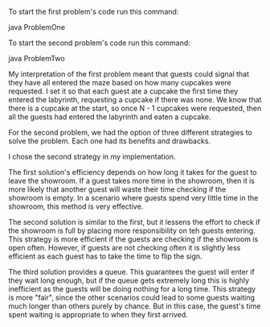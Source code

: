 To start the first problem's code run this command:

java ProblemOne

To start the second problem's code run this command:

java ProblemTwo




My interpretation of the first problem meant that guests could signal that they have all entered the maze based on how many cupcakes were requested. I set it so that each guest ate a cupcake the first time they entered the labyrinth, requesting a cupcake if there was none. We know that there is a cupcake at the start, so once N - 1 cupcakes were requested, then all the guests had entered the labyrinth and eaten a cupcake.

For the second problem, we had the option of three different strategies to solve the problem. Each one had its benefits and drawbacks. 

I chose the second strategy in my implementation.

The first solution's efficiency depends on how long it takes for the guest to leave the showroom. If a guest takes more time in the showroom, then it is more likely that another guest will waste their time checking if the showroom is empty. In a scenario where guests spend very little time in the showroom, this method is very effective.

The second solution is similar to the first, but it lessens the effort to check if the showroom is full by placing more responsibility on teh guests entering. This strategy is more efficient if the guests are checking if the showroom is open often. However, if guests are not checking often it is slightly less efficient as each guest has to take the time to flip the sign.

The third solution provides a queue. This guarantees the guest will enter if they wait long enough, but if the queue gets extremely long this is highly inefficient as the guests will be doing nothing for a long time. This strategy is more "fair", since the other scenarios could lead to some guests waiting much longer than others purely by chance. But in this case, the guest's time spent waiting is appropriate to when they first arrived.